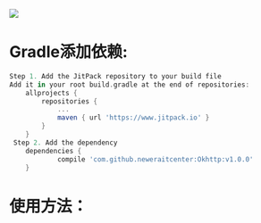 [![](https://www.jitpack.io/v/neweraitcenter/Okhttp.svg)](https://www.jitpack.io/#neweraitcenter/Okhttp)

Gradle添加依赖:
======
```groovy
Step 1. Add the JitPack repository to your build file
Add it in your root build.gradle at the end of repositories:
	allprojects {
		repositories {
			...
			maven { url 'https://www.jitpack.io' }
		}
	}
 Step 2. Add the dependency
 	dependencies {
	        compile 'com.github.neweraitcenter:Okhttp:v1.0.0'
	}
```
使用方法：
=======
```groovy

```


